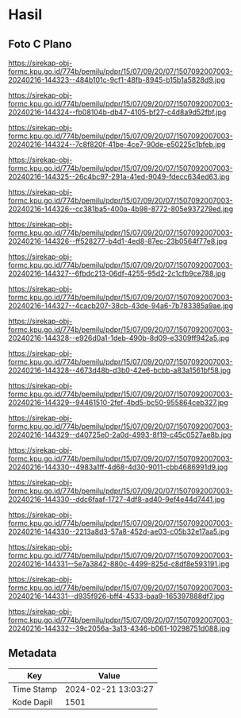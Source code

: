# Hasil

## Foto C Plano

https://sirekap-obj-formc.kpu.go.id/774b/pemilu/pdpr/15/07/09/20/07/1507092007003-20240216-144323--484b101c-9cf1-48fb-8945-b15b1a5828d9.jpg

https://sirekap-obj-formc.kpu.go.id/774b/pemilu/pdpr/15/07/09/20/07/1507092007003-20240216-144324--fb08104b-db47-4105-bf27-c4d8a9d52fbf.jpg

https://sirekap-obj-formc.kpu.go.id/774b/pemilu/pdpr/15/07/09/20/07/1507092007003-20240216-144324--7c8f820f-41be-4ce7-90de-e50225c1bfeb.jpg

https://sirekap-obj-formc.kpu.go.id/774b/pemilu/pdpr/15/07/09/20/07/1507092007003-20240216-144325--26c4bc97-291a-41ed-9049-fdecc634ed63.jpg

https://sirekap-obj-formc.kpu.go.id/774b/pemilu/pdpr/15/07/09/20/07/1507092007003-20240216-144326--cc381ba5-400a-4b98-8772-805e937279ed.jpg

https://sirekap-obj-formc.kpu.go.id/774b/pemilu/pdpr/15/07/09/20/07/1507092007003-20240216-144326--ff528277-b4d1-4ed8-87ec-23b0564f77e8.jpg

https://sirekap-obj-formc.kpu.go.id/774b/pemilu/pdpr/15/07/09/20/07/1507092007003-20240216-144327--6fbdc213-06df-4255-95d2-2c1cfb9ce788.jpg

https://sirekap-obj-formc.kpu.go.id/774b/pemilu/pdpr/15/07/09/20/07/1507092007003-20240216-144327--4cacb207-38cb-43de-94a6-7b783385a9ae.jpg

https://sirekap-obj-formc.kpu.go.id/774b/pemilu/pdpr/15/07/09/20/07/1507092007003-20240216-144328--e926d0a1-1deb-490b-8d09-e3309ff942a5.jpg

https://sirekap-obj-formc.kpu.go.id/774b/pemilu/pdpr/15/07/09/20/07/1507092007003-20240216-144328--4673d48b-d3b0-42e6-bcbb-a83a1561bf58.jpg

https://sirekap-obj-formc.kpu.go.id/774b/pemilu/pdpr/15/07/09/20/07/1507092007003-20240216-144329--94461510-2fef-4bd5-bc50-955864ceb327.jpg

https://sirekap-obj-formc.kpu.go.id/774b/pemilu/pdpr/15/07/09/20/07/1507092007003-20240216-144329--d40725e0-2a0d-4993-8f19-c45c0527ae8b.jpg

https://sirekap-obj-formc.kpu.go.id/774b/pemilu/pdpr/15/07/09/20/07/1507092007003-20240216-144330--4983a1ff-4d68-4d30-9011-cbb4686991d9.jpg

https://sirekap-obj-formc.kpu.go.id/774b/pemilu/pdpr/15/07/09/20/07/1507092007003-20240216-144330--ddc6faaf-1727-4df8-ad40-9ef4e44d7441.jpg

https://sirekap-obj-formc.kpu.go.id/774b/pemilu/pdpr/15/07/09/20/07/1507092007003-20240216-144330--2213a8d3-57a8-452d-ae03-c05b32e17aa5.jpg

https://sirekap-obj-formc.kpu.go.id/774b/pemilu/pdpr/15/07/09/20/07/1507092007003-20240216-144331--5e7a3842-880c-4499-825d-c8df8e593191.jpg

https://sirekap-obj-formc.kpu.go.id/774b/pemilu/pdpr/15/07/09/20/07/1507092007003-20240216-144331--d935f926-bff4-4533-baa9-165397888df7.jpg

https://sirekap-obj-formc.kpu.go.id/774b/pemilu/pdpr/15/07/09/20/07/1507092007003-20240216-144332--39c2056a-3a13-4346-b061-10298751d088.jpg


## Metadata

| Key        | Value               |
| ---------- | ------------------- |
| Time Stamp | 2024-02-21 13:03:27 |
| Kode Dapil | 1501                |




